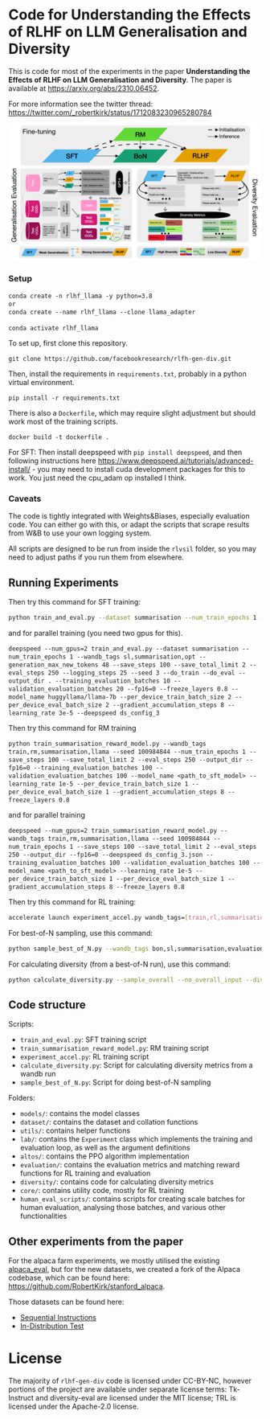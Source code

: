 # Code for **Understanding the Effects of RLHF on LLM Generalisation and Diversity**

This is code for most of the experiments in the paper **Understanding the Effects of RLHF on LLM Generalisation and Diversity**. The paper is available at https://arxiv.org/abs/2310.06452.

For more information see the twitter thread: https://twitter.com/_robertkirk/status/1712083230965280784

![figure_1.png](pics/figure_1.png)

### Setup
```
conda create -n rlhf_llama -y python=3.8
or
conda create --name rlhf_llama --clone llama_adapter

conda activate rlhf_llama
```

To set up, first clone this repository.
```
git clone https://github.com/facebookresearch/rlfh-gen-div.git
```


Then, install the requirements in `requirements.txt`, probably in a python virtual environment. 
```
pip install -r requirements.txt
```

There is also a `Dockerfile`, which may require slight adjustment but should work most of the training scripts.
```
docker build -t dockerfile .
```

For SFT: Then install deepspeed with `pip install deepspeed`, and then following instructions here https://www.deepspeed.ai/tutorials/advanced-install/ - you may need to install cuda development packages for this to work. You just need the cpu_adam op installed I think.

### Caveats

The code is tightly integrated with Weights&Biases, especially evaluation code. You can either go with this, or adapt the scripts that scrape results from W&B to use your own logging system.

All scripts are designed to be run from inside the `rlvsil` folder, so you may need to adjust paths if you run them from elsewhere.

## Running Experiments

Then try this command for SFT training:

```bash
python train_and_eval.py --dataset summarisation --num_train_epochs 1 --wandb_tags sl,summarisation,opt --generation_max_new_tokens 48 --save_steps 100 --save_total_limit 2 --eval_steps 250 --logging_steps 25 --seed 3 --do_train --do_eval --output_dir . --training_evaluation_batches 10 --validation_evaluation_batches 20 --fp16=0 --freeze_layers 0.8 --model_name huggyllama/llama-7b --per_device_train_batch_size 2 --per_device_eval_batch_size 2 --gradient_accumulation_steps 8 --learning_rate 3e-5
```

and for parallel training (you need two gpus for this).
```
deepspeed --num_gpus=2 train_and_eval.py --dataset summarisation --num_train_epochs 1 --wandb_tags sl,summarisation,opt --generation_max_new_tokens 48 --save_steps 100 --save_total_limit 2 --eval_steps 250 --logging_steps 25 --seed 3 --do_train --do_eval --output_dir . --training_evaluation_batches 10 --validation_evaluation_batches 20 --fp16=0 --freeze_layers 0.8 --model_name huggyllama/llama-7b --per_device_train_batch_size 2 --per_device_eval_batch_size 2 --gradient_accumulation_steps 8 --learning_rate 3e-5 --deepspeed ds_config_3
```

Then try this command for RM training
```
python train_summarisation_reward_model.py --wandb_tags train,rm,summarisation,llama --seed 100984844 --num_train_epochs 1 --save_steps 100 --save_total_limit 2 --eval_steps 250 --output_dir --fp16=0 --training_evaluation_batches 100 --validation_evaluation_batches 100 --model_name <path_to_sft_model> --learning_rate 1e-5 --per_device_train_batch_size 1 --per_device_eval_batch_size 1 --gradient_accumulation_steps 8 --freeze_layers 0.8
```
and for parallel training
```
deepspeed --num_gpus=2 train_summarisation_reward_model.py --wandb_tags train,rm,summarisation,llama --seed 100984844 --num_train_epochs 1 --save_steps 100 --save_total_limit 2 --eval_steps 250 --output_dir --fp16=0 --deepspeed ds_config_3.json --training_evaluation_batches 100 --validation_evaluation_batches 100 --model_name <path_to_sft_model> --learning_rate 1e-5 --per_device_train_batch_size 1 --per_device_eval_batch_size 1 --gradient_accumulation_steps 8 --freeze_layers 0.8
```
Then try this command for RL training:

```bash
accelerate launch experiment_accel.py wandb_tags=[train,rl,summarisation,accelerate] entity=ucl-dark project=rlvsil-main dataset=summarisation reward_function=summarisation freeze_layers=0.8 total_steps=500 discounting=1 ppo_epochs=4 max_new_tokens=48 adap_kl_ctrl=false kl_approx=2 checkpoint_steps=25 checkpoint_limit=2 log_steps=10 evaluation_steps=600 target_eval_datapoints=100 group=12849997-5 seed=128499975 ref_device=cuda:2 rf_device=cuda:2 policy_head_device=cuda:0 policy_split_percentage=0.8 device=cuda:1 log_level=debug model_name=UCL-DARK/sl-llama-6.7b-100ds rollout_batch_size=2 rollout_accumulation_steps=8 learn_batch_size=1 gradient_accumulation_steps=16 adam_learning_rate=1.5e-6 rf_model_dir=UCL-DARK/rm-llama-6.7b-100ds baseline_cost=0.2 init_kl_coef=5.0
```

For best-of-N sampling, use this command:

```bash
python sample_best_of_N.py --wandb_tags bon,sl,summarisation,evaluation --generation_max_new_tokens 48 --seed 43 --do_eval --output_dir . --freeze_layers 0.8 --num_return_sequences 16 --evaluation_splits test,ood_test --model_name <path_to_sft_model> --per_device_train_batch_size 4 --per_device_eval_batch_size 4 --rf_model_dir <path_to_rm>
```

For calculating diversity (from a best-of-N run), use this command:

```bash
python calculate_diversity.py --sample_overall --no_overall_input --diversity_metrics ead_averaged_distinct_ngrams,nli_sample_from_sim,sent_bert_from_sim --run_ids <bon_wandb_run_id> --table_name test
```

## Code structure

Scripts:
  - `train_and_eval.py`: SFT training script
  - `train_summarisation_reward_model.py`: RM training script
  - `experiment_accel.py`: RL training script
  - `calculate_diversity.py`: Script for calculating diversity metrics from a wandb run
  - `sample_best_of_N.py`: Script for doing best-of-N sampling

Folders:
  - `models/`: contains the model classes
  - `dataset/`: contains the dataset and collation functions
  - `utils/`: contains helper functions
  - `lab/`: contains the `Experiment` class which implements the training and evaluation loop, as well as the argument definitions
  - `altos/`: contains the PPO algorithm implementation
  - `evaluation/`: contains the evaluation metrics and matching reward functions for RL training and evaluation
  - `diversity/`: contains code for calculating diversity metrics
  - `core/`: contains utility code, mostly for RL training
  - `human_eval_scripts/`: contains scripts for creating scale batches for human evaluation, analysing those batches, and various other functionalities

## Other experiments from the paper

For the alpaca farm experiments, we mostly utilised the existing [alpaca_eval](https://github.com/tatsu-lab/alpaca_eval), but for the new datasets, we created a fork of the Alpaca codebase, which can be found here: https://github.com/RobertKirk/stanford_alpaca.

Those datasets can be found here:
- [Sequential Instructions](https://huggingface.co/datasets/UCL-DARK/sequential-instructions)
- [In-Distribution Test](https://huggingface.co/datasets/UCL-DARK/alpaca-farm-id-test)

# License

The majority of `rlhf-gen-div` code is licensed under CC-BY-NC, however portions of the project are available under separate license terms: Tk-Instruct and diversity-eval are licensed under the MIT license; TRL is licensed under the Apache-2.0 license.

